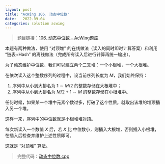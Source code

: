```yaml
---
layout: post
title: "AcWing 106. 动态中位数"
date:   2022-09-04
categories: solution acwing
---
```


> 题目链接：<a href="https://www.acwing.com/problem/content/108/" target="_blank">106. 动态中位数 - AcWing题库</a>

本题有两种做法，使用 “对顶堆” 的在线做法（读入的同时即时计算答案）和利用 “链表+Hash” 的离线做法（完成所有读入后进行计算再统一输出）。

为了动态维护中位数，我们可以建立两个二叉堆：一个小根堆，一个大根堆。

在依次读入这个整数序列的过程中，设当前序列长度为 $M$，我们始终保持：

1. 序列中从小到大排名为 $1 \sim M / 2$ 的整数存储在大根堆中；
2. 序列中从小到大排名为 $M / 2 + 1 \sim M$ 的整数存储在小根堆中。

任何时候，如果某一个堆中元素个数过多，打破了这个性质，就取出该堆的堆顶插入另一个堆。

这样一来，序列中的中位数就是小根堆堆对顶。

每次新读入一个数值 $X$ 后，若 $X$ 比 中位数小，则插入大根堆，否则插入小根堆，在插入后检查并维护上述性质即可。

这就是 “对顶堆” 算法。

> 完整代码：<a href="https://gitee.com/lyccrius/oi/blob/master/AcWing/106/动态中位数.cpp" target="_blank">动态中位数.cpp</a>